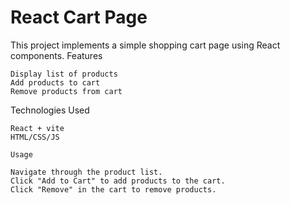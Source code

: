 # React Cart Page

This project implements a simple shopping cart page using React components.
Features

    Display list of products
    Add products to cart
    Remove products from cart

Technologies Used

    React + vite
    HTML/CSS/JS

    Usage

    Navigate through the product list.
    Click "Add to Cart" to add products to the cart.
    Click "Remove" in the cart to remove products.
    
